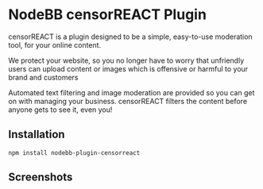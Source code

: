 # NodeBB censorREACT Plugin

censorREACT is a plugin designed to be a simple, easy-to-use moderation tool, for your online content.

We protect your website, so you no longer have to worry that unfriendly users can upload content or images which is offensive or harmful to your brand and customers

Automated text filtering and image moderation are provided so you can get on with managing your business. censorREACT filters the content before anyone gets to see it, even you! 

## Installation

```npm install nodebb-plugin-censorreact```

## Screenshots
<!-- ![ScreenShot](https://raw.github.com/ninenine/nodebb-plugin-beep/master/screenshot.png) -->
